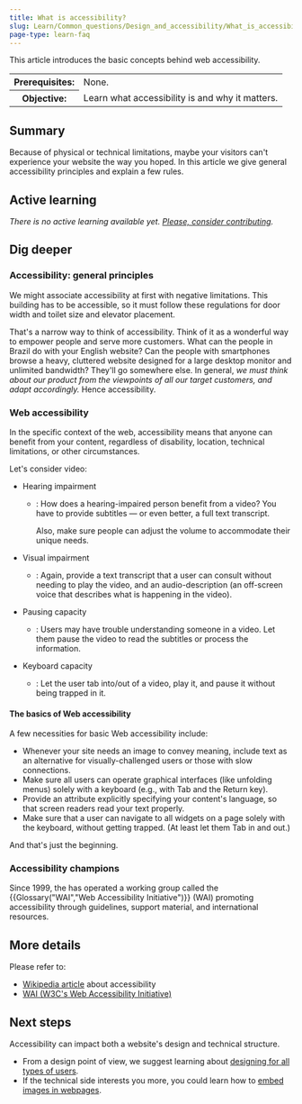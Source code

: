 ```yaml
---
title: What is accessibility?
slug: Learn/Common_questions/Design_and_accessibility/What_is_accessibility
page-type: learn-faq
---
```




This article introduces the basic concepts behind web accessibility.

<table class="standard-table">
  <tbody>
    <tr>
      <th scope="row">Prerequisites:</th>
      <td>None.</td>
    </tr>
    <tr>
      <th scope="row">Objective:</th>
      <td>Learn what accessibility is and why it matters.</td>
    </tr>
  </tbody>
</table>

## Summary

Because of physical or technical limitations, maybe your visitors can't experience your website the way you hoped. In this article we give general accessibility principles and explain a few rules.

## Active learning

_There is no active learning available yet. [Please, consider contributing](/content/MDN/Community/Contributing/Getting_started)._

## Dig deeper

### Accessibility: general principles

We might associate accessibility at first with negative limitations. This building has to be accessible, so it must follow these regulations for door width and toilet size and elevator placement.

That's a narrow way to think of accessibility. Think of it as a wonderful way to empower people and serve more customers. What can the people in Brazil do with your English website? Can the people with smartphones browse a heavy, cluttered website designed for a large desktop monitor and unlimited bandwidth? They'll go somewhere else. In general, _we must think about our product from the viewpoints of all our target customers, and adapt accordingly._ Hence accessibility.

### Web accessibility

In the specific context of the web, accessibility means that anyone can benefit from your content, regardless of disability, location, technical limitations, or other circumstances.

Let's consider video:

- Hearing impairment

  - : How does a hearing-impaired person benefit from a video? You have to provide subtitles — or even better, a full text transcript.

    Also, make sure people can adjust the volume to accommodate their unique needs.

- Visual impairment
  - : Again, provide a text transcript that a user can consult without needing to play the video, and an audio-description (an off-screen voice that describes what is happening in the video).
- Pausing capacity
  - : Users may have trouble understanding someone in a video. Let them pause the video to read the subtitles or process the information.
- Keyboard capacity
  - : Let the user tab into/out of a video, play it, and pause it without being trapped in it.

#### The basics of Web accessibility

A few necessities for basic Web accessibility include:

- Whenever your site needs an image to convey meaning, include text as an alternative for visually-challenged users or those with slow connections.
- Make sure all users can operate graphical interfaces (like unfolding menus) solely with a keyboard (e.g., with Tab and the Return key).
- Provide an attribute explicitly specifying your content's language, so that screen readers read your text properly.
- Make sure that a user can navigate to all widgets on a page solely with the keyboard, without getting trapped. (At least let them Tab in and out.)

And that's just the beginning.

### Accessibility champions

Since 1999, the  has operated a working group called the {{Glossary("WAI","Web Accessibility Initiative")}} (WAI) promoting accessibility through guidelines, support material, and international resources.

## More details

Please refer to:

- [Wikipedia article](https://en.wikipedia.org/wiki/Accessibility) about accessibility
- [WAI (W3C's Web Accessibility Initiative)](https://www.w3.org/WAI/)

## Next steps

Accessibility can impact both a website's design and technical structure.

- From a design point of view, we suggest learning about [designing for all types of users](/content/Learn/Common_questions/Design_and_accessibility/Design_for_all_types_of_users).
- If the technical side interests you more, you could learn how to [embed images in webpages](/content/Learn/HTML/Multimedia_and_embedding/Images_in_HTML).

